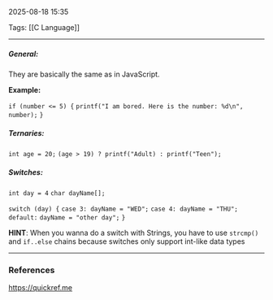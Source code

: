 2025-08-18 15:35

Tags: [[C Language]]

------------------------------------------------

##### General:
They are basically the same as in JavaScript.

**Example:**

`if (number <= 5) {`
	`printf("I am bored. Here is the number: %d\n", number);`
`}`

##### Ternaries:

`int age = 20;`
`(age > 19) ? printf("Adult) : printf("Teen");`

##### Switches:

`int day = 4`
`char dayName[];`

`switch (day) {`
	`case 3: dayName = "WED";`
	`case 4: dayName = "THU";`
	`default:`
		`dayName = "other day";`
`}`

**HINT**: When you wanna do a switch with Strings, you have to use `strcmp()` and `if..else` chains because switches only support int-like data types


------------------------------------------------------
### References
https://quickref.me